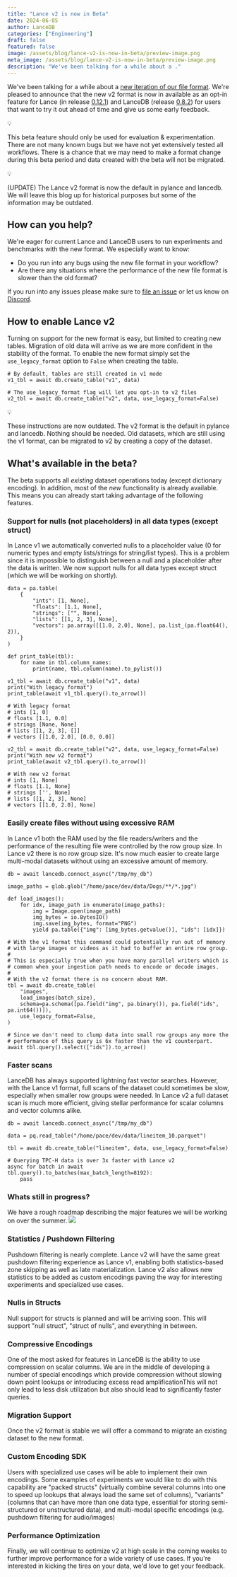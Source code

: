 ```yaml
---
title: "Lance v2 is now in Beta"
date: 2024-06-05
author: LanceDB
categories: ["Engineering"]
draft: false
featured: false
image: /assets/blog/lance-v2-is-now-in-beta/preview-image.png
meta_image: /assets/blog/lance-v2-is-now-in-beta/preview-image.png
description: "We've been talking for a while about a ."
---
```


We've been talking for a while about a [new iteration of our file format](__GHOST_URL__/lance-v2/).  We're pleased to announce that the new v2 format is now in available as an opt-in feature for Lance (in release [0.12.1](https://github.com/lancedb/lance/releases/tag/v0.12.1)) and LanceDB (release [0.8.2](https://github.com/lancedb/lancedb/releases/tag/python-v0.8.2)) for users that want to try it out ahead of time and give us some early feedback.

💡

This beta feature should only be used for evaluation & experimentation. There are not many known bugs but we have not yet extensively tested all workflows. There is a chance that we may need to make a format change during this beta period and data created with the beta will not be migrated.

💡

(UPDATE) The Lance v2 format is now the default in pylance and lancedb. We will leave this blog up for historical purposes but some of the information may be outdated.

## How can you help?

We're eager for current Lance and LanceDB users to run experiments and benchmarks with the new format.  We especially want to know:

- Do you run into any bugs using the new file format in your workflow?
- Are there any situations where the performance of the new file format is slower than the old format?

If you run into any issues please make sure to [file an issue](https://github.com/lancedb/lance/issues/new) or let us know on [Discord](https://discord.gg/G5DcmnZWKB).

## How to enable Lance v2

Turning on support for the new format is easy, but limited to creating new tables.  Migration of old data will arrive as we are more confident in the stability of the format.  To enable the new format simply set the `use_legacy_format` option to `False` when creating the table.

    # By default, tables are still created in v1 mode
    v1_tbl = await db.create_table("v1", data)

    # The use_legacy_format flag will let you opt-in to v2 files
    v2_tbl = await db.create_table("v2", data, use_legacy_format=False)

💡

These instructions are now outdated. The v2 format is the default in pylance and lancedb. Nothing should be needed. Old datasets, which are still using the v1 format, can be migrated to v2 by creating a copy of the dataset.

## What's available in the beta?

The beta supports all *existing* dataset operations today (except dictionary encoding).  In addition, most of the *new* functionality is already available.  This means you can already start taking advantage of the following features.

### Support for nulls (not placeholders) in all data types (except struct)

In Lance v1 we automatically converted nulls to a placeholder value (0 for numeric types and empty lists/strings for string/list types).  This is a problem since it is impossible to distinguish between a null and a placeholder after the data is written.  We now support nulls for all data types except struct (which we will be working on shortly).

    data = pa.table(
        {
            "ints": [1, None],
            "floats": [1.1, None],
            "strings": ["", None],
            "lists": [[1, 2, 3], None],
            "vectors": pa.array([[1.0, 2.0], None], pa.list_(pa.float64(), 2)),
        }
    )

    def print_table(tbl):
        for name in tbl.column_names:
            print(name, tbl.column(name).to_pylist())

    v1_tbl = await db.create_table("v1", data)
    print("With legacy format")
    print_table(await v1_tbl.query().to_arrow())

    # With legacy format
    # ints [1, 0]
    # floats [1.1, 0.0]
    # strings [None, None]
    # lists [[1, 2, 3], []]
    # vectors [[1.0, 2.0], [0.0, 0.0]]

    v2_tbl = await db.create_table("v2", data, use_legacy_format=False)
    print("With new v2 format")
    print_table(await v2_tbl.query().to_arrow())

    # With new v2 format
    # ints [1, None]
    # floats [1.1, None]
    # strings ['', None]
    # lists [[1, 2, 3], None]
    # vectors [[1.0, 2.0], None]

### Easily create files without using excessive RAM

In Lance v1 both the RAM used by the file readers/writers and the performance of the resulting file were controlled by the row group size.  In Lance v2 there is no row group size.  It's now much easier to create large multi-modal datasets without using an excessive amount of memory.

    db = await lancedb.connect_async("/tmp/my_db")

    image_paths = glob.glob("/home/pace/dev/data/Dogs/**/*.jpg")

    def load_images():
        for idx, image_path in enumerate(image_paths):
            img = Image.open(image_path)
            img_bytes = io.BytesIO()
            img.save(img_bytes, format="PNG")
            yield pa.table({"img": [img_bytes.getvalue()], "ids": [idx]})

    # With the v1 format this command could potentially run out of memory
    # with large images or videos as it had to buffer an entire row group.
    #
    # This is especially true when you have many parallel writers which is
    # common when your ingestion path needs to encode or decode images.
    #
    # With the v2 format there is no concern about RAM.
    tbl = await db.create_table(
        "images",
        load_images(batch_size),
        schema=pa.schema([pa.field("img", pa.binary()), pa.field("ids", pa.int64())]),
        use_legacy_format=False,
    )

    # Since we don't need to clump data into small row groups any more the
    # performance of this query is 6x faster than the v1 counterpart.
    await tbl.query().select(["ids"]).to_arrow()

### Faster scans

LanceDB has always supported lightning fast vector searches.  However, with the Lance v1 format, full scans of the dataset could sometimes be slow, especially when smaller row groups were needed.  In Lance v2 a full dataset scan is much more efficient, giving stellar performance for scalar columns and vector columns alike.

    db = await lancedb.connect_async("/tmp/my_db")

    data = pq.read_table("/home/pace/dev/data/lineitem_10.parquet")

    tbl = await db.create_table("lineitem", data, use_legacy_format=False)

    # Querying TPC-H data is over 3x faster with Lance v2
    async for batch in await tbl.query().to_batches(max_batch_length=8192):
        pass

### Whats still in progress?

We have a rough roadmap describing the major features we will be working on over the summer.
![](__GHOST_URL__/content/images/2024/06/Lance-v2-Roadmap-2.png)
### Statistics / Pushdown Filtering

Pushdown filtering is nearly complete.  Lance v2 will have the same great pushdown filtering experience as Lance v1, enabling both statistics-based zone skipping as well as late materialization.  Lance v2 also allows new statistics to be added as custom encodings paving the way for interesting experiments and specialized use cases.

### Nulls in Structs

Null support for structs is planned and will be arriving soon.  This will support "null struct", "struct of nulls", and everything in between.

### Compressive Encodings

One of the most asked for features in LanceDB is the ability to use compression on scalar columns.  We are in the middle of developing a number of special encodings which provide compression without slowing down point lookups or introducing excess read amplificationThis will not only lead to less disk utilization but also should lead to significantly faster queries.

### Migration Support

Once the v2 format is stable we will offer a command to migrate an existing dataset to the new format.

### Custom Encoding SDK

Users with specialized use cases will be able to implement their own encodings.  Some examples of experiments we would like to do with this capability are "packed structs" (virtually combine several columns into one to speed up lookups that always load the same set of columns), "variants" (columns that can have more than one data type, essential for storing semi-structured or unstructured data), and multi-modal specific encodings (e.g. pushdown filtering for audio/images)

### Performance Optimization

Finally, we will continue to optimize v2 at high scale in the coming weeks to further improve performance for a wide variety of use cases. If you're interested in kicking the tires on your data, we'd love to get your feedback.
